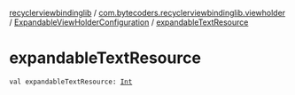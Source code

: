 [recyclerviewbindinglib](../../index.md) / [com.bytecoders.recyclerviewbindinglib.viewholder](../index.md) / [ExpandableViewHolderConfiguration](index.md) / [expandableTextResource](./expandable-text-resource.md)

# expandableTextResource

`val expandableTextResource: `[`Int`](https://kotlinlang.org/api/latest/jvm/stdlib/kotlin/-int/index.html)